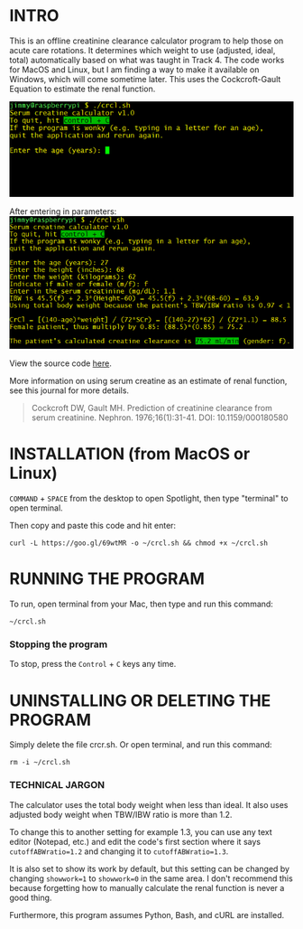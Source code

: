 # INTRO
This is an offline creatinine clearance calculator program to help those on acute care rotations. It determines which weight to use (adjusted, ideal, total) automatically based on what was taught in Track 4.
The code works for MacOS and Linux, but I am finding a way to make it available on Windows, which will come sometime later. This uses the Cockcroft-Gault Equation to estimate the renal function.

![(Program when ran](img/run.png)

After entering in parameters:
![After entering in parameters](img/result.PNG)

View the source code [here](https://github.com/jimeelicious/creatineCalculator/blob/master/crcl.sh).


More information on using serum creatine as an estimate of renal function, see this journal for more details.
> Cockcroft DW, Gault MH. Prediction of creatinine clearance from serum creatinine. Nephron. 1976;16(1):31-41.
> DOI: 10.1159/000180580

# INSTALLATION (from MacOS or Linux)

`COMMAND` + `SPACE` from the desktop to open Spotlight, then type "terminal" to open terminal.

Then copy and paste this code and hit enter:
```
curl -L https://goo.gl/69wtMR -o ~/crcl.sh && chmod +x ~/crcl.sh
```


# RUNNING THE PROGRAM
To run, open terminal from your Mac, then type and run this command: 
```
~/crcl.sh
```

### Stopping the program
To stop, press the `Control` + `C` keys any time.

# UNINSTALLING OR DELETING THE PROGRAM
Simply delete the file crcr.sh. Or open terminal, and run this command:
```
rm -i ~/crcl.sh
```


### TECHNICAL JARGON
The calculator uses the total body weight when less than ideal. It also uses adjusted body weight when TBW/IBW ratio is more than 1.2.

To change this to another setting for example 1.3, you can use any text editor (Notepad, etc.) and edit the code's first section where it says `cutoffABWratio=1.2`
and changing it to `cutoffABWratio=1.3`.
 
 
It is also set to show its work by default, but this setting can be changed by changing `showwork=1` to `showwork=0` in the same area. I don't recommend this because forgetting how to manually calculate the renal function is never a good thing.

Furthermore, this program assumes Python, Bash, and cURL are installed.
